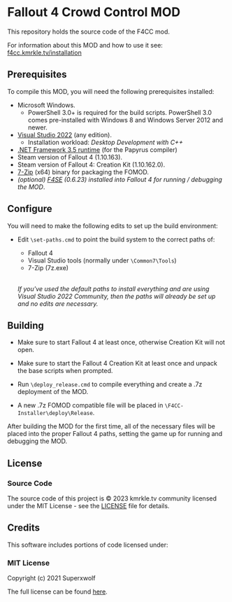 # Fallout 4 Crowd Control MOD
This repository holds the source code of the F4CC mod.

For information about this MOD and how to use it see: [f4cc.kmrkle.tv/installation](https://f4cc.kmrkle.tv/installation)

## Prerequisites
To compile this MOD, you will need the following prerequisites installed:

- Microsoft Windows.
  - PowerShell 3.0+ is required for the build scripts. PowerShell 3.0 comes pre-installed with Windows 8 and Windows Server 2012 and newer.
- [Visual Studio 2022](https://visualstudio.microsoft.com/vs/) (any edition).
    - Installation workload: *Desktop Development with C++*
- [.NET Framework 3.5 runtime](https://dotnet.microsoft.com/en-us/download/dotnet-framework) (for the Papyrus compiler)
- Steam version of Fallout 4 (1.10.163).
- Steam version of Fallout 4: Creation Kit (1.10.162.0).
- [7-Zip](https://www.7-zip.org/) (x64) binary for packaging the FOMOD.
- *(optional) [F4SE](https://f4se.silverlock.org/) (0.6.23) installed into Fallout 4 for running / debugging the MOD*.

## Configure
You will need to make the following edits to set up the build environment:

- Edit `\set-paths.cmd` to point the build system to the correct paths of:

   - Fallout 4
   - Visual Studio tools (normally under `\Common7\Tools`)
   - 7-Zip (7z.exe)

   \
   *If you've used the default paths to install everything and are using Visual Studio 2022 Community, then the paths will already be set up and no edits are necessary.*

<!-- 2. *(optional)* Edit your `Fallout4Custom.ini` file which is located in your `\Documents\My Games\Fallout4` folder to include the following:
   ```
   [Archive]
   bInvalidateOlderFiles=1
   sResourceDataDirsFinal=
   ```
   This will allow you to debug the Papyrus scripts by simply editing them and then running `\Papyrus\build.cmd`. -->

## Building
- Make sure to start Fallout 4 at least once, otherwise Creation Kit will not open.

- Make sure to start the Fallout 4 Creation Kit at least once and unpack the base scripts when prompted.

- Run `\deploy_release.cmd` to compile everything and create a .7z deployment of the MOD.

- A new .7z FOMOD compatible file will be placed in `\F4CC-Installer\deploy\Release`.

After building the MOD for the first time, all of the necessary files will be placed into the proper Fallout 4 paths, setting the game up for running and debugging the MOD.

## License

### Source Code

The source code of this project is © 2023 kmrkle.tv community licensed under the MIT License - see the [LICENSE](LICENSE) file for details.

## Credits

This software includes portions of code licensed under:

### MIT License

Copyright (c) 2021 Superxwolf

The full license can be found [here](/F4CC-Installer/ModArchive/InFomod/LICENSE_Superxwolf.txt).

